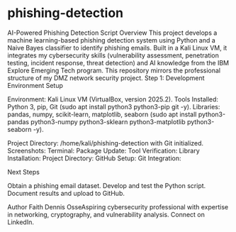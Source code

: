 # phishing-detection
AI-Powered Phishing Detection Script
Overview
This project develops a machine learning-based phishing detection system using Python and a Naive Bayes classifier to identify phishing emails. Built in a Kali Linux VM, it integrates my cybersecurity skills (vulnerability assessment, penetration testing, incident response, threat detection) and AI knowledge from the IBM Explore Emerging Tech program. This repository mirrors the professional structure of my DMZ network security project.
Step 1: Development Environment Setup

Environment: Kali Linux VM (VirtualBox, version 2025.2).
Tools Installed:
Python 3, pip, Git (sudo apt install python3 python3-pip git -y).
Libraries: pandas, numpy, scikit-learn, matplotlib, seaborn (sudo apt install python3-pandas python3-numpy python3-sklearn python3-matplotlib python3-seaborn -y).


Project Directory: /home/kali/phishing-detection with Git initialized.
Screenshots:
Terminal: 
Package Update: 
Tool Verification: 
Library Installation: 
Project Directory: 
GitHub Setup: 
Git Integration: 



Next Steps

Obtain a phishing email dataset.
Develop and test the Python script.
Document results and upload to GitHub.

Author
Faith Dennis OsseAspiring cybersecurity professional with expertise in networking, cryptography, and vulnerability analysis. Connect on LinkedIn.
